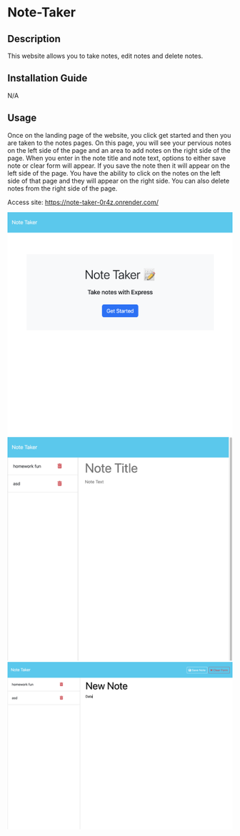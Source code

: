 # Note-Taker

## Description

This website allows you to take notes, edit notes and delete notes. 

## Installation Guide 

N/A

## Usage 

Once on the landing page of the website, you click get started and then you are taken to the notes pages. On this page, you will see your pervious notes on the left side of the page and an area to add notes on the right side of the page. When you enter in the note title and note text, options to either save note or clear form will appear. If you save the note then it will appear on the left side of the page. You have the ability to click on the notes on the left side of that page and they will appear on the right side. You can also delete notes from the right side of the page.

Access site: https://note-taker-0r4z.onrender.com/ 

![Screenshot of landing page](/public/assets/images/landingPage.png)
![Screenshot of note taker](/public/assets/images/noteTaker.png)
![Screenshot of save/clear buttons](/public/assets/images/saveClear.png)
